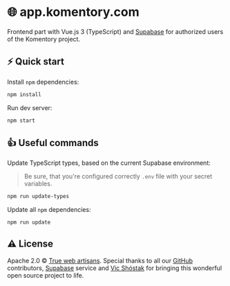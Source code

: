 # 🌐 app.komentory.com

Frontend part with Vue.js 3 (TypeScript) and [Supabase](https://github.com/supabase) for authorized users of the Komentory project.

## ⚡️ Quick start

Install `npm` dependencies:

```bash
npm install
```

Run dev server:

```bash
npm start
```

## 👍 Useful commands

Update TypeScript types, based on the current Supabase environment:

> Be sure, that you're configured correctly `.env` file with your secret variables.

```bash
npm run update-types
```

Update all `npm` dependencies:

```bash
npm run update
```

## ⚠️ License

Apache 2.0 &copy; [True web artisans](https://1wa.co/). Special thanks to all our [GitHub](https://github.com/Komentory) contributors, [Supabase](https://supabase.io) service and [Vic Shóstak](https://shostak.dev) for bringing this wonderful open source project to life.
